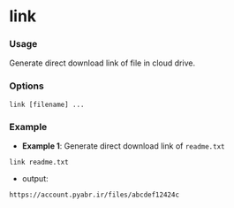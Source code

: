# link

### Usage
Generate direct download link of file in cloud drive.

### Options
```
link [filename] ...
```

### Example

- **Example 1**: Generate direct download link of `readme.txt`
```
link readme.txt
```
- output:
```
https://account.pyabr.ir/files/abcdef12424c
```